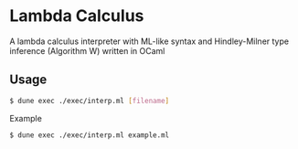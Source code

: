 # Lambda Calculus

A lambda calculus interpreter with ML-like syntax and Hindley-Milner type inference (Algorithm W) written in OCaml


## Usage

```sh
$ dune exec ./exec/interp.ml [filename]
```

Example

```sh
$ dune exec ./exec/interp.ml example.ml
```
